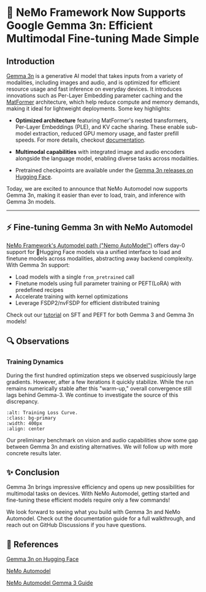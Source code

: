 # 🚀 NeMo Framework Now Supports Google Gemma 3n: Efficient Multimodal Fine-tuning Made Simple

## Introduction

[Gemma 3n](https://ai.google.dev/gemma/docs/gemma-3n) is a generative AI model that takes inputs from a variety of modalities, including images and audio, and is optimized for efficient resource usage and fast inference on everyday devices. It introduces innovations such as Per-Layer Embedding parameter caching and the [MatFormer](https://arxiv.org/pdf/2310.07707) architecture, which help reduce compute and memory demands, making it ideal for lightweight deployments. Some key highlights:

- **Optimized architecture** featuring MatFormer's nested transformers, Per-Layer Embeddings (PLE), and KV cache sharing. These enable sub-model extraction, reduced GPU memory usage, and faster prefill speeds. For more details, checkout [documentation](https://ai.google.dev/gemma/docs/gemma-3n).

- **Multimodal capabilities** with integrated image and audio encoders alongside the language model, enabling diverse tasks across modalities.
- Pretrained checkpoints are available under the [Gemma 3n releases on Hugging Face](https://huggingface.co/collections/google/gemma-3n-685065323f5984ef315c93f4).

Today, we are excited to announce that NeMo Automodel now supports Gemma 3n, making it easier than ever to load, train, and inference with Gemma 3n models.


---

## ⚡ Fine-tuning Gemma 3n with NeMo Automodel

[NeMo Framework's Automodel path ("Nemo AutoModel")](https://github.com/NVIDIA-NeMo/Automodel) offers day-0 support for :hugs:Hugging Face models via a unified interface to load and finetune models across modalities, abstracting away backend complexity. With Gemma 3n support:

- Load models with a single `from_pretrained` call
- Finetune models using full parameter training or PEFT(LoRA) with predefined recipes
- Accelerate training with kernel optimizations
- Leverage FSDP2/nvFSDP for efficient distributed training

Check out our [tutorial](https://github.com/NVIDIA-NeMo/Automodel/blob/main/docs/guides/omni/gemma3-3n.md) on SFT and PEFT for both Gemma 3 and Gemma 3n models!

## 🔍 Observations

### Training Dynamics
During the first hundred optimization steps we observed suspiciously large gradients.
However, after a few iterations it quickly stabilize. While the run remains numerically stable after this "warm-up," overall convergence still lags behind Gemma-3. We continue to investigate the source of this discrepancy.

```{image} guides/omni/medpix_peft.jpg
:alt: Training Loss Curve.
:class: bg-primary
:width: 400px
:align: center
```

Our preliminary benchmark on vision and audio capabilities show some gap between Gemma 3n and existing alternatives. We will follow up with more concrete results later.


## ✨ Conclusion
Gemma 3n brings impressive efficiency and opens up new possibilities for multimodal tasks on devices. With NeMo Automodel, getting started and fine-tuning these efficient models require only a few commands!

We look forward to seeing what you build with Gemma 3n and NeMo Automodel. Check out the documentation guide for a full walkthrough, and reach out on GitHub Discussions if you have questions.

## 🔗 References
[Gemma 3n on Hugging Face](https://huggingface.co/collections/google/gemma-3n-685065323f5984ef315c93f4)

[NeMo Automodel](https://github.com/NVIDIA-NeMo/Automodel)

[NeMo Automodel Gemma 3 Guide](https://github.com/NVIDIA-NeMo/Automodel/blob/main/docs/guides/omni/gemma3-3n.md)
